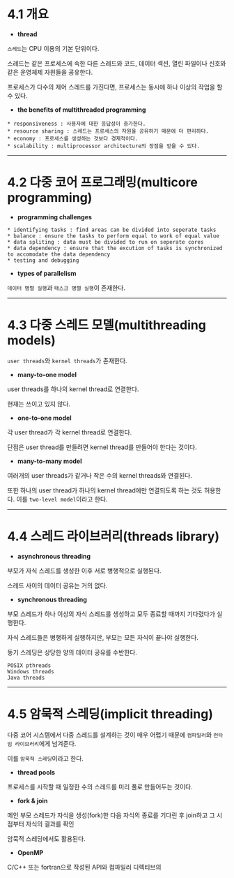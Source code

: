 # 4.1 개요

* **thread**

`스레드`는 CPU 이용의 기본 단위이다.

스레드는 같은 프로세스에 속한 다른 스레드와 코드, 데이터 섹션, 열린 파일이나 신호와 같은 운영체제 자원들을 공유한다.

프로세스가 다수의 제어 스레드를 가진다면, 프로세스는 동시에 하나 이상의 작업을 할 수 있다.

* **the benefits of multithreaded programming**

```
* responsiveness : 사용자에 대한 응답성이 증가한다.
* resource sharing : 스레드는 프로세스의 자원을 공유하기 때문에 더 편리하다.
* economy : 프로세스를 생성하는 것보다 경제적이다.
* scalability : multiprocessor architecture의 장점을 얻을 수 있다.
```

* * *

# 4.2 다중 코어 프로그래밍(multicore programming)

* **programming challenges**

```
* identifying tasks : find areas can be divided into seperate tasks
* balance : ensure the tasks to perform equal to work of equal value
* data spliting : data must be divided to run on seperate cores
* data dependency : ensure that the excution of tasks is synchronized to accomodate the data dependency
* testing and debugging
```

* **types of parallelism**

`데이터 병렬 실행`과 `태스크 병렬 실행`이 존재한다.

* * *

# 4.3 다중 스레드 모델(multithreading models)

`user threads`와 `kernel threads`가 존재한다.

* **many-to-one model**

user threads를 하나의 kernel thread로 연결한다.

현재는 쓰이고 있지 않다.

* **one-to-one model**

각 user thread가 각 kernel thread로 연결한다.

단점은 user thread를 만들려면 kernel thread를 만들어야 한다는 것이다.

* **many-to-many model**

여러개의 user threads가 같거나 작은 수의 kernel threads와 연결된다.

또한 하나의 user thread가 하나의 kernel thread에만 연결되도록 하는 것도 허용한다. 이를 `two-level model`이라고 한다.

* * *

# 4.4 스레드 라이브러리(threads library)

* **asynchronous threading**

부모가 자식 스레드를 생성한 이후 서로 병행적으로 실행된다.

스레드 사이의 데이터 공유는 거의 없다.

* **synchronous threading**

부모 스레드가 하나 이상의 자식 스레드를 생성하고 모두 종료할 때까지 기다렸다가 실행한다.

자식 스레드들은 병행하게 실행하지만, 부모는 모든 자식이 끝나야 실행한다.

동기 스레딩은 상당한 양의 데이터 공유를 수반한다.

```
POSIX pthreads
Windows threads
Java threads
```

* * *

# 4.5 암묵적 스레딩(implicit threading)

다중 코어 시스템에서 다중 스레드를 설계하는 것이 매우 어렵기 때문에 `컴파일러`와 `런타임 라이브러리`에게 넘겨준다.

이를 `암묵적 스레딩`이라고 한다.

* **thread pools**

프로세스를 시작할 때 일정한 수의 스레드를 미리 풀로 만들어두는 것이다.

* **fork & join**

메인 부모 스레드가 자식을 생성(fork)한 다음 자식의 종료를 기다린 후 join하고 그 시점부터 자식의 결과를 확인

암묵적 스레딩에서도 활용된다.

* **OpenMP**

C/C++ 또는 fortran으로 작성된 API와 컴파일러 디렉티브의 
